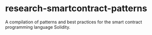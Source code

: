 # research-smartcontract-patterns
A compilation of patterns and best practices for the smart contract programming language Solidity. 
